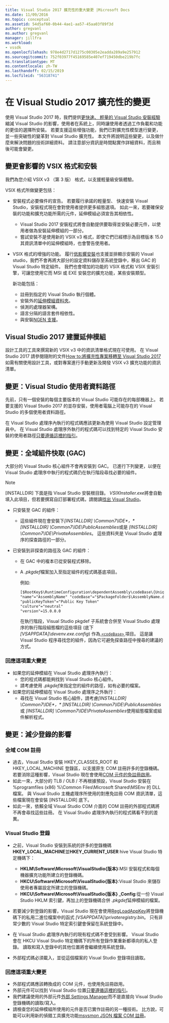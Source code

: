 ```yaml
---
title: Visual Studio 2017 擴充性的重大變更 |Microsoft Docs
ms.date: 11/09/2016
ms.topic: conceptual
ms.assetid: 54d5af60-0b44-4ae1-aa57-45aa03f89f3d
author: gregvanl
ms.author: gregvanl
manager: jillfra
ms.workload:
- vssdk
ms.openlocfilehash: 978e4d2717d1275c00305e2eadda289a9e257912
ms.sourcegitcommit: 752f03977f45169585e407ef719450dbe219b7fc
ms.translationtype: MT
ms.contentlocale: zh-TW
ms.lasthandoff: 02/15/2019
ms.locfileid: "56318741"
---
```

# <a name="changes-in-visual-studio-2017-extensibility"></a>在 Visual Studio 2017 擴充性的變更

使用 Visual Studio 2017 時，我們提供[更快速、 輕量的 Visual Studio 安裝經驗](https://devblogs.microsoft.com/visualstudio/faster-leaner-visual-studio-installer)縮減 Visual Studio 的影響，使用者在系統上，同時讓使用者透過工作負載和功能的更佳的選擇所安裝。 若要支援這些增強功能，我們已對擴充性模型進行變更，並一些突破性的變革對 Visual Studio 擴充性。 本文件將說明這些變更，以及做什麼來解決問題的技術詳細資料。 請注意部分資訊是時間點實作詳細資料，而且稍後可能會變更。

## <a name="changes-affecting-vsix-format-and-installation"></a>變更會影響的 VSIX 格式和安裝

我們為您介紹 VSIX v3 （第 3 版） 格式，以支援輕量級安裝體驗。

VSIX 格式所做變更包括：

* 安裝程式必要條件的宣告。 若要履行承諾的輕量型、 快速安裝 Visual Studio，安裝程式現在會對使用者提供更多組態選項。 如此一來，若要確保安裝的功能和擴充功能所需的元件，延伸模組必須宣告其相依性。
  * Visual Studio 2017 安裝程式將會自動提供要取得並安裝必要元件，以使用者做為安裝延伸模組的一部分。
  * 嘗試安裝不是使用新的 VSIX v3 格式，即使它們已經標示為目標版本 15.0 其資訊清單中的延伸模組時，也會警告使用者。
* VSIX 格式的增強的功能。 履行[低影響安裝](https://devblogs.microsoft.com/visualstudio/anatomy-of-a-low-impact-visual-studio-install)也支援並排顯示安裝的 Visual studio，我們不會再將大部分的設定資料儲存至系統登錄中，移出 GAC 的 Visual Studio 特定組件。 我們也會增加的功能的 VSIX 格式和 VSIX 安裝引擎，可讓您使用它而 MSI 或 EXE 安裝您的擴充功能，某些安裝類型。

  新功能包括：

  * 註冊到指定的 Visual Studio 執行個體。
  * 安裝外的[延伸模組資料夾](set-install-root.md)。
  * 偵測的處理器架構。
  * 語言分隔的語言套件相依性。
  * 與安裝[NGEN 支援](ngen-support.md)。

## <a name="building-an-extension-for-visual-studio-2017"></a>Visual Studio 2017 建置延伸模組

設計工具的工具來撰寫新的 VSIX v3 中的資訊清單格式現在可使用。 在 Visual Studio 2017 請參閱隨附的文件[How to:將擴充性專案移轉至 Visual Studio 2017](how-to-migrate-extensibility-projects-to-visual-studio-2017.md)如需有關使用設計工具，或對專案進行手動更新及開發 VSIX v3 擴充功能的資訊清單。

## <a name="change-visual-studio-user-data-path"></a>變更：Visual Studio 使用者資料路徑

先前，只有一個安裝的每個主要版本的 Visual Studio 可能存在的每部機器上。 若要支援的 Visual Studio 2017 的並存安裝，使用者電腦上可能存在的 Visual Studio 的多個使用者資料路徑。

在 Visual Studio 處理序內執行的程式碼應該更新為使用 Visual Studio 設定管理員中。 在 Visual Studio 處理序外執行的程式碼可以找到特定的 Visual Studio 安裝的使用者路徑[只要遵循這裡的指引](locating-visual-studio.md)。

## <a name="change-global-assembly-cache-gac"></a>變更：全域組件快取 (GAC)

大部分的 Visual Studio 核心組件不會再安裝到 GAC。 已進行下列變更，以便在 Visual Studio 處理序中執行的程式碼仍在執行階段尋找必要的組件。

> [!NOTE]
> [INSTALLDIR] 下面是指 Visual Studio 安裝根目錄。 *VSIXInstaller.exe*將會自動填入此項目，但若要撰寫自訂部署程式碼，請閱讀[找出 Visual Studio](locating-visual-studio.md)。

* 只安裝至 GAC 的組件：
  * 這些組件現在會安裝下<em>[INSTALLDIR] \Common7\IDE\*，* [INSTALLDIR] \Common7\IDE\PublicAssemblies</em>或是 *[INSTALLDIR] \Common7\IDE\PrivateAssemblies*。 這些資料夾是 Visual Studio 處理序的探查路徑的一部分。

* 已安裝到非探查的路徑及 GAC 的組件：
  * 在 GAC 中的複本已從安裝程式移除。
  * A *.pkgdef*檔案加入至指定組件的程式碼基底項目。

    例如: 

    ```xml
    [$RootKey$\RuntimeConfiguration\dependentAssembly\codeBase\{UniqueGUID}]
    "name"="AssemblyName" "codeBase"="$PackageFolder$\AssemblyName.dll"
    "publicKeyToken"="Public Key Token"
    "culture"="neutral"
    "version"=15.0.0.0
    ```
    在執行階段，Visual Studio pkgdef 子系統會合併至 Visual Studio 處理序的執行階段組態檔的這些項目 (底下 *[VSAPPDATA]\devenv.exe.config*) 作為[ `<codeBase>` ](/dotnet/framework/configure-apps/file-schema/runtime/codebase-element)項目。 這是讓 Visual Studio 程序尋找您的組件，因為它可避免探查路徑中搜尋的建議的方式。

### <a name="reacting-to-this-breaking-change"></a>回應這項重大變更

* 如果您的延伸模組在 Visual Studio 處理序內執行：
  * 您的程式碼都能夠找到 Visual Studio 核心組件。
  * 請考慮使用 *.pkgdef*來指定您的組件的路徑，如有必要的檔案。
* 如果您的延伸模組在 Visual Studio 處理序之外執行：
  * 尋找在 Visual Studio 核心組件，請考慮<em>[INSTALLDIR] \Common7\IDE\*，* [INSTALLDIR] \Common7\IDE\PublicAssemblies</em>或 *[INSTALLDIR] \Common7\IDE\PrivateAssemblies*使用組態檔案或組件解析程式。

## <a name="change-reduce-registry-impact"></a>變更：減少登錄的影響

### <a name="global-com-registration"></a>全域 COM 註冊

* 過去，Visual Studio 安裝 HKEY_CLASSES_ROOT 和 HKEY_LOCAL_MACHINE 登錄區，以支援原生 COM 註冊許多的登錄機碼。 若要消除這種影響，Visual Studio 現在會使用[COM 元件的免註冊啟用](https://msdn.microsoft.com/library/ms973913.aspx)。
* 如此一來，大部分的 TLB / OLB / 不再根據預設，Visual Studio 安裝在 %programfiles (x86) %\Common Files\Microsoft Shared\MSEnv 的 DLL 檔案。 與 Visual Studio 主機處理序所使用的對應免註冊 COM 資訊清單，這些檔案現在會安裝 [INSTALLDIR] 底下。
* 如此一來，依賴全域 Visual Studio COM 介面的 COM 註冊的外部程式碼將不再會尋找這些註冊。 在 Visual Studio 處理序內執行的程式碼看不到的差異。

### <a name="visual-studio-registry"></a>Visual Studio 登錄

* 之前，Visual Studio 安裝到系統的許多的登錄機碼**HKEY_LOCAL_MACHINE**並**HKEY_CURRENT_USER** hive Visual Studio 特定機碼下：
  * **HKLM\Software\Microsoft\VisualStudio\{版本}**:MSI 安裝程式和每個機器擴充功能所建立的登錄機碼。
  * **HKCU\Software\Microsoft\VisualStudio\{版本}**:Visual Studio 來儲存使用者專屬設定所建立的登錄機碼。
  * **HKCU\Software\Microsoft\VisualStudio\{版本} _Config**:從一份 Visual Studio HKLM 索引鍵，再加上的登錄機碼合併 *.pkgdef*延伸模組的檔案。
* 若要減少對登錄的影響，Visual Studio 現在會使用[RegLoadAppKey](/windows/desktop/api/winreg/nf-winreg-regloadappkeya)將登錄機碼下的私用二進位檔案中的函式 *[VSAPPDATA]\privateregistry.bin*。 只有非常少數的 Visual Studio 特定索引鍵會保留在系統登錄中。

* 在 Visual Studio 處理序內執行的現有程式碼不會受到影響。 Visual Studio 會在 HKCU Visual Studio 特定機碼下的所有登錄作業重新都導向的私人登錄。 讀取和寫入登錄中的其他位置將會繼續使用系統登錄。
* 外部程式碼必須載入，並從這個檔案的 Visual Studio 登錄項目讀取。

### <a name="reacting-to-this-breaking-change"></a>回應這項重大變更

* 外部程式碼應該轉換成的 COM 元件，也使用免註冊啟用。
* 外部元件可以找到 Visual Studio 位置[只要遵循這裡的指引](https://blogs.msdn.microsoft.com/heaths/2016/09/15/changes-to-visual-studio-15-setup)。
* 我們建議使用的外部元件[外部 Settings Manager](/dotnet/api/microsoft.visualstudio.settings.externalsettingsmanager)而不是直接向 Visual Studio 登錄機碼的讀取/寫入。
* 請檢查您的延伸模組所使用的元件是否已實作註冊的另一種技術。 比方說，可能可以利用新的偵錯工具擴充功能[msvsmon JSON 檔案 COM 註冊](migrate-debugger-COM-registration.md)。
